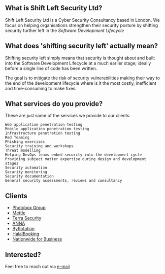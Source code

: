 ## What is Shift Left Security Ltd?

Shift Left Security Ltd is a Cyber Security Consultancy based in London. We focus on helping organisations strengthen their security posture by shifting security further left in the _Software Development Lifecycle_

## What does 'shifting security left' actually mean?

Shifting security left simply means that security is thought about and built into the Software Development Lifecycle at a much earlier stage; ideally before a single line of code has been written.

The goal is to mitigate the risk of security vulnerabilities making their way to the end of the development lifecycle where is it the most costly, inefficient and time-consuming to make fixes.

## What services do you provide?

These are just some of the services we provide to our clients:

```
Web application penetration testing
Mobile application penetration testing
Infrastructure penetration testing
Red Teaming
Phishing exercises
Security training and workshops
Threat modelling
Helping DevOps teams embed security into the development cycle
Providing subject matter expertise during design and development stages
Security automation
Security monitoring
Security documentation
General security assessments, reviews and consultancy
```

## Clients

* [Photobox Group](https://group.photobox.com/)
* [Mettle](https://mettle.co.uk/)
* [Terra Security](https://www.terrasecurity.com/)
* [ANNA](https://anna.money/)
* [ByRotation](https://byrotation.com/)
* [HalalBooking](https://halalbooking.com/)
* [Nationwide for Business](https://nationwide.co.uk/)

## Interested?

Feel free to reach out via [e-mail](mailto:mikail@shiftleftsecurity.co.uk)

